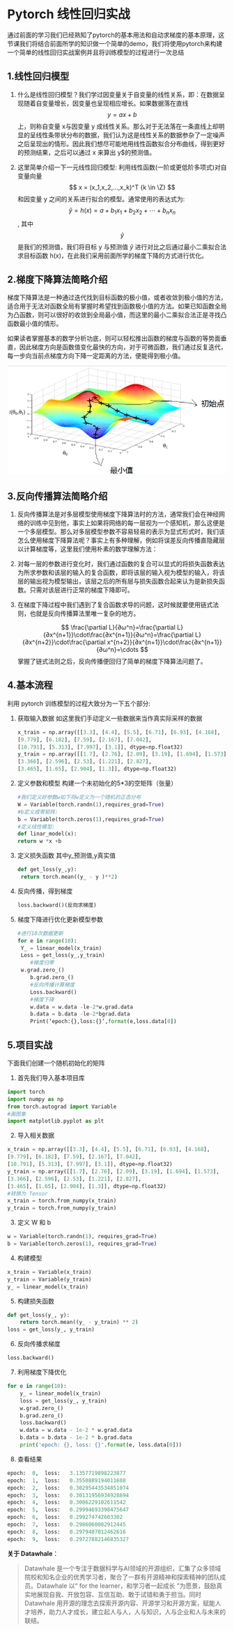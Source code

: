 # Pytorch 线性回归实战

通过前面的学习我们已经熟知了pytorch的基本用法和自动求梯度的基本原理，这节课我们将结合前面所学的知识做一个简单的demo，我们将使用pytorch来构建一个简单的线性回归实战案例并且将训练模型的过程进行一次总结

## 1.线性回归模型

1. 什么是线性回归模型？我们学过因变量关于自变量的线性关系，即：在数据呈现随着自变量增长，因变量也呈现相应增长。如果数据落在直线
   $$
   y =   ax+b
   $$
    上，则称自变量 x与因变量 y  成线性关系。那么对于无法落在一条直线上却明显的呈线性条带状分布的数据，我们认为这是线性关系的数据参杂了一定噪声之后呈现出的情形。因此我们想尽可能地用线性函数拟合分布曲线，得到更好的预测结果，之后可以通过 x 来算出 y$的预测值。

2. 这里简单介绍一下一元线性回归模型: 利用线性函数(一阶或更低阶多项式)对自变量向量 
   $$
    x = (x_1,x_2,...,x_k)^T  {k \in \Z} 
   $$
   和因变量  y  之间的关系进行拟合的模型。通常使用的表达式为: 
   $$
   \hat y = h(x) = a +  b_1x_1 + b_2x_2 + \cdots + b_nx_n
   $$
   ,  其中
   $$
   \hat y
   $$
   是我们的预测值，我们将目标 y 与预测值  $\hat y$ 进行对比之后通过最小二乘拟合法求目标函数 h(x)，在此我们采用前面所学的梯度下降的方式进行优化。

## 

## 2.梯度下降算法简略介绍

梯度下降算法是一种通过迭代找到目标函数的极小值，或者收敛到极小值的方法，适合用于无法对函数全局有掌握时希望找到函数极小值的方法。如果已知函数全局为凸函数，则可以很好的收敛到全局最小值，而这里的最小二乘拟合法正是寻找凸函数最小值的情形。

如果读者掌握基本的数学分析功底，则可以轻松推出函数的梯度与函数的等势面垂直，因此梯度方向是函数值变化最快的方向，对于可微函数，我们通过反复迭代，每一步向当前点梯度方向下降一定距离的方法，便能得到极小值。

[![img](../../../markdown_imgs/chapter01/1.4_linear_regression_pytorch/grad_decent.png)](https://raw.githubusercontent.com/datawhalechina/dive-into-cv-pytorch/master/markdown_imgs/chapter01/1.4_linear_regression_pytorch/grad_decent.png)



## 3.反向传播算法简略介绍

1. 反向传播算法是对多层模型使用梯度下降算法时的方法，通常我们会在神经网络的训练中见到他，事实上如果将网络的每一层视为一个感知机，那么这便是一个多层模型。那么对多层模型参数不容易轻易的表示为显式形式时，我们该怎么使用梯度下降算法呢？事实上有多种理解，例如将误差反向传播直隐藏层以计算梯度等，这里我们使用朴素的数学理解方法：

2. 对每一层的参数进行变化时，我们通过函数的复合可以显式的将损失函数表达为所求参数和该层的输入的复合函数，即将该层的输入视为模型的输入，将该层的输出视为模型输出，该层之后的所有层与损失函数合起来认为是新损失函数。只需对该层进行正常的梯度下降即可。

3. 在梯度下降过程中我们遇到了复合函数求导的问题，这时候就要使用链式法则，也就是反向传播算法里唯一复杂的地方。

   $$
 \frac{\partial L}{∂ω^n}=\frac{\partial  L}{∂x^{n+1}}\cdot\frac{∂x^{n+1}}{∂ω^n}=\frac{\partial  L}{∂x^{n+2}}\cdot\frac{\partial  x^{n+2}}{∂x^{n+1}}\cdot\frac{∂x^{n+1}}{∂ω^n}=\cdots 
   $$
   掌握了链式法则之后，反向传播便回归了简单的梯度下降算法问题了。

## 4.基本流程

利用 pytorch 训练模型的过程大致分为一下五个部分:

1. 获取输入数据 如这里我们手动定义一些数据来当作真实际采样的数据

   ```python
   x_train = np.array([[3.3], [4.4], [5.5], [6.71], [6.93], [4.168], 
   [9.779], [6.182], [7.59], [2.167], [7.042], 
   [10.791], [5.313], [7.997], [3.1]], dtype=np.float32) 
   y_train = np.array([[1.7], [2.76], [2.09], [3.19], [1.694], [1.573], 
   [3.366], [2.596], [2.53], [1.221], [2.827], 
   [3.465], [1.65], [2.904], [1.3]], dtype=np.float32)
   ```

2. 定义参数和模型 构建一个未初始化的5*3的空矩阵（张量）

   ```python
   #我们定义好参数w如下将w定义为一个随机的正态分布
   W = Variable(torch.randn(1),requires_grad=True)
   #b定义成零矩阵:
   b = Variable(torch.zeros(1),requires_grad=True)
   #定义线性模型:
   def linar_model(x):
   return w *x +b
   ```

3. 定义损失函数 其中y_预测值,y真实值

   ```python
   def get_loss(y_,y):
   	return torch.mean((y_ - y )**2)
   ```

4. 反向传播，得到梯度

   ```python
   loss.backward()(反向求梯度)
   ```

   

5. 梯度下降进行优化更新模型参数

   ```python
   #进行10次数据更新
   for e in range(10):
   	Y_ = linear_model(x_train)
   	Loss = get_loss(y_,y_train)
       #梯度归零
   	w.grad.zero_()
       b.grad.zero_()
       #反向传播计算梯度
       Loss.backward()
       #梯度下降
       w.data = w.data -le-2*w.grad.data
       b.data = b.data -le-2*bgrad.data
       Print(‘epoch:{},loss:{}’,format(e,loss.data[0])
   ```

   

## 5.项目实战 

下面我们创建一个随机初始化的矩阵

1. 首先我们导入基本项目库

```python
import torch 
import numpy as np 
from torch.autograd import Variable
#画图象
import matplotlib.pyplot as plt
```

2. 导入相关数据

```python
x_train = np.array([[3.3], [4.4], [5.5], [6.71], [6.93], [4.168], 
[9.779], [6.182], [7.59], [2.167], [7.042], 
[10.791], [5.313], [7.997], [3.1]], dtype=np.float32) 
y_train = np.array([[1.7], [2.76], [2.09], [3.19], [1.694], [1.573], 
[3.366], [2.596], [2.53], [1.221], [2.827], 
[3.465], [1.65], [2.904], [1.3]], dtype=np.float32)
#转换为 Tensor
x_train = torch.from_numpy(x_train) 
y_train = torch.from_numpy(y_train)
```

3. 定义 W 和 b

```python
w = Variable(torch.randn(1), requires_grad=True)
b = Variable(torch.zeros(1), requires_grad=True)
```

4. 构建模型

```python
x_train = Variable(x_train) 
y_train = Variable(y_train)
y_ = linear_model(x_train)
```

5. 构建损失函数

```python
def get_loss(y_, y): 
	return torch.mean((y_ - y_train) ** 2)
loss = get_loss(y_, y_train)
```

6. 反向传播求梯度

```python
loss.backward()
```

7. 利用梯度下降优化

```python
for e in range(10):
	y_ = linear_model(x_train) 
	loss = get_loss(y_, y_train) 
	w.grad.zero_()
	b.grad.zero_()
	loss.backward() 
	w.data = w.data - 1e-2 * w.grad.data
	b.data = b.data - 1e-2 * b.grad.data
	print('epoch: {}, loss: {}'.format(e, loss.data[0]))
```

8. 查看结果

```python
epoch:	0,	loss:	3.1357719898223877
epoch:	1,	loss:	0.3550889194011688
epoch:	2,	loss:	0.30295443534851074
epoch:	3,	loss:	0.30131956934928894
epoch:	4,	loss:	0.3006229102611542
epoch:	5,	loss:	0.29994693398475647
epoch:	6,	loss:	0.299274742603302
epoch:	7,	loss:	0.2986060082912445
epoch:	8,	loss:	0.2979407012462616
epoch:	9,	loss:	0.29727882146835327
```

**关于 Datawhale**：

> Datawhale  是一个专注于数据科学与AI领域的开源组织，汇集了众多领域院校和知名企业的优秀学习者，聚合了一群有开源精神和探索精神的团队成员。Datawhale 以“ for the learner，和学习者一起成长 ”为愿景，鼓励真实地展现自我、开放包容、互信互助、敢于试错和勇于担当。同时  Datawhale    用开源的理念去探索开源内容、开源学习和开源方案，赋能人才培养，助力人才成长，建立起人与人，人与知识，人与企业和人与未来的联结。